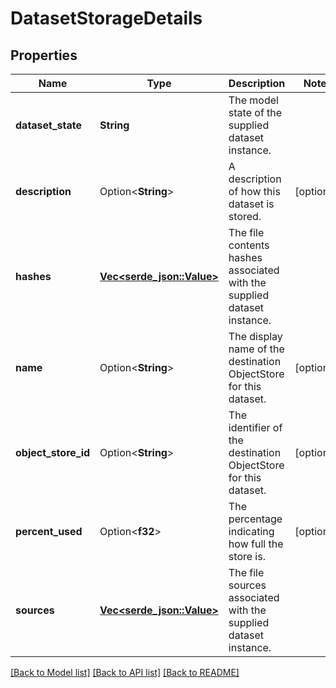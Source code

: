 # DatasetStorageDetails

## Properties

Name | Type | Description | Notes
------------ | ------------- | ------------- | -------------
**dataset_state** | **String** | The model state of the supplied dataset instance. | 
**description** | Option<**String**> | A description of how this dataset is stored. | [optional]
**hashes** | [**Vec<serde_json::Value>**](serde_json::Value.md) | The file contents hashes associated with the supplied dataset instance. | 
**name** | Option<**String**> | The display name of the destination ObjectStore for this dataset. | [optional]
**object_store_id** | Option<**String**> | The identifier of the destination ObjectStore for this dataset. | [optional]
**percent_used** | Option<**f32**> | The percentage indicating how full the store is. | [optional]
**sources** | [**Vec<serde_json::Value>**](serde_json::Value.md) | The file sources associated with the supplied dataset instance. | 

[[Back to Model list]](../README.md#documentation-for-models) [[Back to API list]](../README.md#documentation-for-api-endpoints) [[Back to README]](../README.md)


